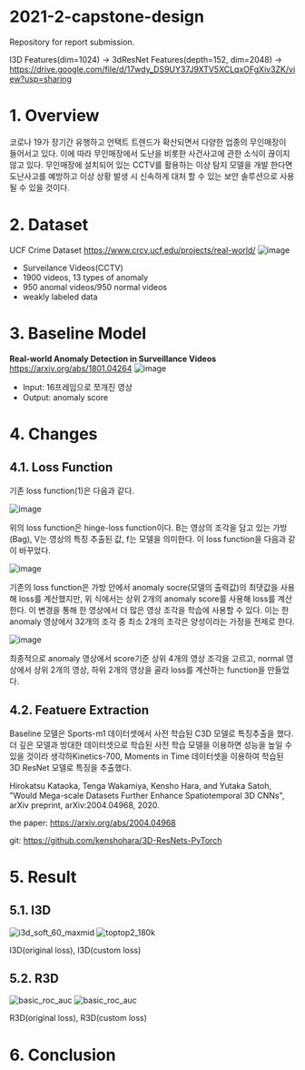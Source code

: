 # 2021-2-capstone-design


Repository for report submission.


I3D Features(dim=1024) ->
3dResNet Features(depth=152, dim=2048) -> https://drive.google.com/file/d/17wdy_DS9UY37J9XTV5XCLqxOFgXiv3ZK/view?usp=sharing


# 1. Overview

코로나 19가 장기간 유행하고 언택트 트렌드가 확산되면서 다양한 업종의 무인매장이 들어서고 있다. 이에 따라 무인매장에서 도난을 비롯한 사건사고에 관한 소식이 끊이지 않고 있다. 무인매장에 설치되어 있는 CCTV를 활용하는 이상 탐지 모델을 개발 한다면 도난사고를 예방하고 이상 상황 발생 시 신속하게 대처 할 수 있는 보안 솔루션으로 사용될 수 있을 것이다.

# 2. Dataset

UCF Crime Dataset
https://www.crcv.ucf.edu/projects/real-world/
![image](https://user-images.githubusercontent.com/28619620/122185184-ddcdd500-cec7-11eb-904f-a7dc2b954def.png)
- Surveilance Videos(CCTV)
- 1900 videos, 13 types of anomaly
- 950 anomal videos/950 normal videos
- weakly labeled data 

# 3. Baseline Model

<b>Real-world Anomaly Detection in Surveillance Videos</b>
https://arxiv.org/abs/1801.04264
![image](https://user-images.githubusercontent.com/28619620/122191171-71ee6b00-cecd-11eb-83ec-2ffde455792e.png)

- Input: 16프레임으로 쪼개진 영상 
- Output: anomaly score
 
# 4. Changes

## 4.1. Loss Function

 기존 loss function(1)은 다음과 같다.
 
![image](https://user-images.githubusercontent.com/28619620/146714848-208670bc-13d2-4069-b006-c2a1f0597bc4.png)

위의 loss function은 hinge-loss function이다. B는 영상의 조각을 담고 있는 가방(Bag), V는 영상의 특징 추출된 값, f는 모델을 의미한다. 이 loss function을 다음과 같이 바꾸었다.

![image](https://user-images.githubusercontent.com/28619620/146714852-d392e74c-4115-42b1-9f8c-2e7af14f9116.png)

기존의 loss function은 가방 안에서 anomaly socre(모델의 출력값)의 최댓값을 사용해 loss를 계산했지만, 위 식에서는 상위 2개의 anomaly score를 사용해 loss를 계산한다. 이 변경을 통해 한 영상에서 더 많은 영상 조각을 학습에 사용할 수 있다. 이는 한 anomaly 영상에서 32개의 조각 중 최소 2개의 조각은 양성이라는 가정을 전제로 한다. 

![image](https://user-images.githubusercontent.com/28619620/146714861-13791dc3-437c-4b5a-b9ae-232152b9b713.png)

최종적으로 anomaly 영상에서 score기준 상위 4개의 영상 조각을 고르고, normal 영상에서 상위 2개의 영상, 하위 2개의 영상을 골라 loss를 계산하는 function을 만들었다.

## 4.2. Featuere Extraction

Baseline 모델은 Sports-m1 데이터셋에서 사전 학습된 C3D 모델로 특징추출을 했다. 더 깊은 모델과 방대한 데이터셋으로 학습된 사전 학습 모델을 이용하면 성능을 높일 수 있을 것이라 생각하Kinetics-700,  Moments in Time 데이터셋을 이용하여 학습된 3D ResNet 모델로 특징을 추출했다. 

Hirokatsu Kataoka, Tenga Wakamiya, Kensho Hara, and Yutaka Satoh,
"Would Mega-scale Datasets Further Enhance Spatiotemporal 3D CNNs",
arXiv preprint, arXiv:2004.04968, 2020.

the paper: https://arxiv.org/abs/2004.04968

git: https://github.com/kenshohara/3D-ResNets-PyTorch

# 5. Result

## 5.1. I3D
![i3d_soft_60_maxmid](https://user-images.githubusercontent.com/28619620/146715712-be4974c1-0934-47a2-a786-dc6aecd3d2b5.png)
![toptop2_180k](https://user-images.githubusercontent.com/28619620/146715721-7ac98d02-1f2b-4078-ae57-98d703038a80.png)

I3D(original loss), I3D(custom loss)

## 5.2. R3D

![basic_roc_auc](https://user-images.githubusercontent.com/28619620/146715766-60a6be3c-7144-48db-b6dd-bba6abddfffa.png)
![basic_roc_auc](https://user-images.githubusercontent.com/28619620/146715770-d5ae5183-fedd-4a1d-81b1-121686dfee1e.png)

R3D(original loss), R3D(custom loss)

# 6. Conclusion

